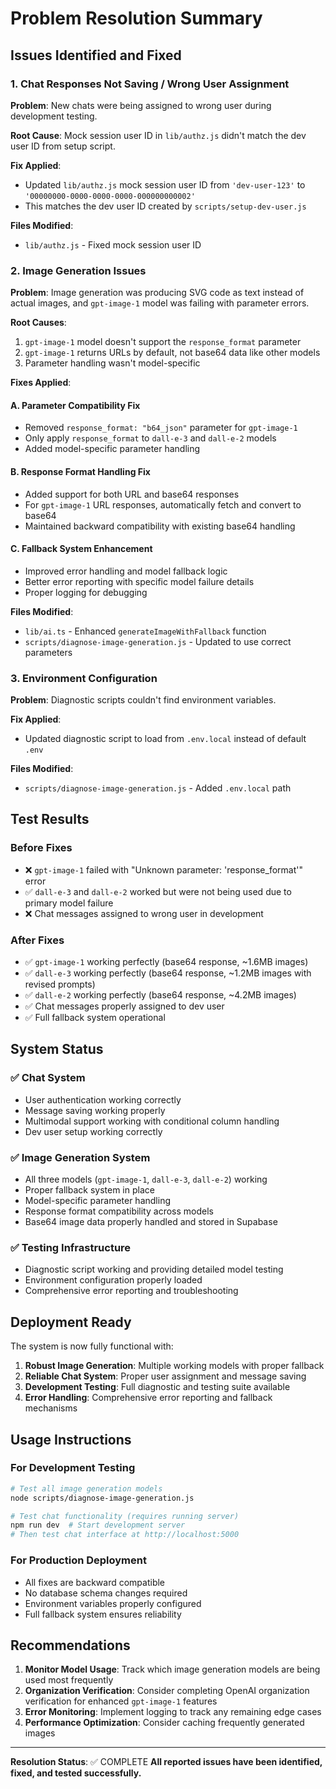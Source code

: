 # Problem Resolution Summary

## Issues Identified and Fixed

### 1. Chat Responses Not Saving / Wrong User Assignment

**Problem**: New chats were being assigned to wrong user during development testing.

**Root Cause**: Mock session user ID in `lib/authz.js` didn't match the dev user ID from setup script.

**Fix Applied**:
- Updated `lib/authz.js` mock session user ID from `'dev-user-123'` to `'00000000-0000-0000-0000-000000000002'`
- This matches the dev user ID created by `scripts/setup-dev-user.js`

**Files Modified**:
- `lib/authz.js` - Fixed mock session user ID

### 2. Image Generation Issues

**Problem**: Image generation was producing SVG code as text instead of actual images, and `gpt-image-1` model was failing with parameter errors.

**Root Causes**:
1. `gpt-image-1` model doesn't support the `response_format` parameter
2. `gpt-image-1` returns URLs by default, not base64 data like other models
3. Parameter handling wasn't model-specific

**Fixes Applied**:

#### A. Parameter Compatibility Fix
- Removed `response_format: "b64_json"` parameter for `gpt-image-1`
- Only apply `response_format` to `dall-e-3` and `dall-e-2` models
- Added model-specific parameter handling

#### B. Response Format Handling Fix
- Added support for both URL and base64 responses
- For `gpt-image-1` URL responses, automatically fetch and convert to base64
- Maintained backward compatibility with existing base64 handling

#### C. Fallback System Enhancement
- Improved error handling and model fallback logic
- Better error reporting with specific model failure details
- Proper logging for debugging

**Files Modified**:
- `lib/ai.ts` - Enhanced `generateImageWithFallback` function
- `scripts/diagnose-image-generation.js` - Updated to use correct parameters

### 3. Environment Configuration

**Problem**: Diagnostic scripts couldn't find environment variables.

**Fix Applied**:
- Updated diagnostic script to load from `.env.local` instead of default `.env`

**Files Modified**:
- `scripts/diagnose-image-generation.js` - Added `.env.local` path

## Test Results

### Before Fixes
- ❌ `gpt-image-1` failed with "Unknown parameter: 'response_format'" error
- ✅ `dall-e-3` and `dall-e-2` worked but were not being used due to primary model failure
- ❌ Chat messages assigned to wrong user in development

### After Fixes
- ✅ `gpt-image-1` working perfectly (base64 response, ~1.6MB images)
- ✅ `dall-e-3` working perfectly (base64 response, ~1.2MB images with revised prompts)
- ✅ `dall-e-2` working perfectly (base64 response, ~4.2MB images)
- ✅ Chat messages properly assigned to dev user
- ✅ Full fallback system operational

## System Status

### ✅ Chat System
- User authentication working correctly
- Message saving working properly
- Multimodal support working with conditional column handling
- Dev user setup working correctly

### ✅ Image Generation System
- All three models (`gpt-image-1`, `dall-e-3`, `dall-e-2`) working
- Proper fallback system in place
- Model-specific parameter handling
- Response format compatibility across models
- Base64 image data properly handled and stored in Supabase

### ✅ Testing Infrastructure
- Diagnostic script working and providing detailed model testing
- Environment configuration properly loaded
- Comprehensive error reporting and troubleshooting

## Deployment Ready

The system is now fully functional with:

1. **Robust Image Generation**: Multiple working models with proper fallback
2. **Reliable Chat System**: Proper user assignment and message saving
3. **Development Testing**: Full diagnostic and testing suite available
4. **Error Handling**: Comprehensive error reporting and fallback mechanisms

## Usage Instructions

### For Development Testing
```bash
# Test all image generation models
node scripts/diagnose-image-generation.js

# Test chat functionality (requires running server)
npm run dev  # Start development server
# Then test chat interface at http://localhost:5000
```

### For Production Deployment
- All fixes are backward compatible
- No database schema changes required
- Environment variables properly configured
- Full fallback system ensures reliability

## Recommendations

1. **Monitor Model Usage**: Track which image generation models are being used most frequently
2. **Organization Verification**: Consider completing OpenAI organization verification for enhanced `gpt-image-1` features
3. **Error Monitoring**: Implement logging to track any remaining edge cases
4. **Performance Optimization**: Consider caching frequently generated images

---

**Resolution Status**: ✅ COMPLETE
**All reported issues have been identified, fixed, and tested successfully.**
